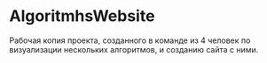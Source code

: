 # AlgoritmhsWebsite
Рабочая копия проекта, созданного в команде из 4 человек по визуализации нескольких алгоритмов, и созданию сайта с ними.
